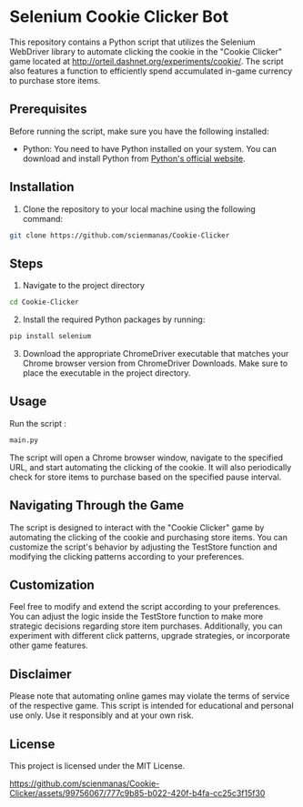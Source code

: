 # Selenium Cookie Clicker Bot

This repository contains a Python script that utilizes the Selenium WebDriver library to automate clicking the cookie in the "Cookie Clicker" game located at http://orteil.dashnet.org/experiments/cookie/. The script also features a function to efficiently spend accumulated in-game currency to purchase store items.

## Prerequisites

Before running the script, make sure you have the following installed:

- Python: You need to have Python installed on your system. You can download and install Python from [Python's official website](https://www.python.org/downloads/).

## Installation

1. Clone the repository to your local machine using the following command:

```bash
git clone https://github.com/scienmanas/Cookie-Clicker
```

## Steps

1. Navigate to the project directory
```bash
cd Cookie-Clicker
```
2. Install the required Python packages by running:
```bash
pip install selenium
```
3. Download the appropriate ChromeDriver executable that matches your Chrome browser version from ChromeDriver Downloads. Make sure to place the executable in the project directory.

## Usage 
Run the script :
```bash
main.py
```
The script will open a Chrome browser window, navigate to the specified URL, and start automating the clicking of the cookie. It will also periodically check for store items to purchase based on the specified pause interval.

## Navigating Through the Game
The script is designed to interact with the "Cookie Clicker" game by automating the clicking of the cookie and purchasing store items. You can customize the script's behavior by adjusting the TestStore function and modifying the clicking patterns according to your preferences.

## Customization
Feel free to modify and extend the script according to your preferences. You can adjust the logic inside the TestStore function to make more strategic decisions regarding store item purchases. Additionally, you can experiment with different click patterns, upgrade strategies, or incorporate other game features.

## Disclaimer
Please note that automating online games may violate the terms of service of the respective game. This script is intended for educational and personal use only. Use it responsibly and at your own risk.

## License
This project is licensed under the MIT License.


https://github.com/scienmanas/Cookie-Clicker/assets/99756067/777c9b85-b022-420f-b4fa-cc25c3f15f30

